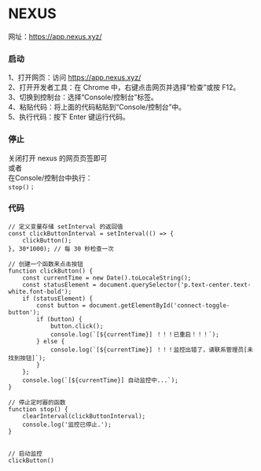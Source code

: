 # NEXUS
网址：https://app.nexus.xyz/

### 启动

1、打开网页：访问 https://app.nexus.xyz/ <br/>
2、打开开发者工具：在 Chrome 中，右键点击网页并选择“检查”或按 F12。<br/>
3、切换到控制台：选择“Console/控制台”标签。<br/>
4、粘贴代码：将上面的代码粘贴到“Console/控制台”中。<br/>
5、执行代码：按下 Enter 键运行代码。<br/>

### 停止
关闭打开 nexus 的网页页签即可<br/>
或者<br/>
在Console/控制台中执行：<br/>
`stop()；`


### 代码
```
// 定义变量存储 setInterval 的返回值
const clickButtonInterval = setInterval(() => {
    clickButton();
}, 30*1000); // 每 30 秒检查一次

// 创建一个函数来点击按钮
function clickButton() {
    const currentTime = new Date().toLocaleString();
    const statusElement = document.querySelector('p.text-center.text-white.font-bold');
    if (statusElement) {
        const button = document.getElementById('connect-toggle-button');
        if (button) {
            button.click();
            console.log(`[${currentTime}] ！！！已重启！！！`);
        } else {
            console.log(`[${currentTime}] ！！！监控出错了，请联系管理员[未找到按钮]`);
        }
    };
    console.log(`[${currentTime}] 自动监控中...`);
}

// 停止定时器的函数
function stop() {
    clearInterval(clickButtonInterval);
    console.log('监控已停止.');
}


// 启动监控
clickButton()
```
